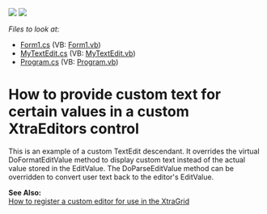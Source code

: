 <!-- default badges list -->
[![](https://img.shields.io/badge/Open_in_DevExpress_Support_Center-FF7200?style=flat-square&logo=DevExpress&logoColor=white)](https://supportcenter.devexpress.com/ticket/details/E1491)
[![](https://img.shields.io/badge/📖_How_to_use_DevExpress_Examples-e9f6fc?style=flat-square)](https://docs.devexpress.com/GeneralInformation/403183)
<!-- default badges end -->
<!-- default file list -->
*Files to look at*:

* [Form1.cs](./CS/CustomDisplayText/Form1.cs) (VB: [Form1.vb](./VB/CustomDisplayText/Form1.vb))
* [MyTextEdit.cs](./CS/CustomDisplayText/MyTextEdit.cs) (VB: [MyTextEdit.vb](./VB/CustomDisplayText/MyTextEdit.vb))
* [Program.cs](./CS/CustomDisplayText/Program.cs) (VB: [Program.vb](./VB/CustomDisplayText/Program.vb))
<!-- default file list end -->
# How to provide custom text for certain values in a custom XtraEditors control


<p>This is an example of a custom TextEdit descendant. It overrides the virtual DoFormatEditValue method to display custom text instead of the actual value stored in the EditValue. The DoParseEditValue method can be overridden to convert user text back to the editor's EditValue.</p><p><strong>See Also:</strong><br />
<a href="https://www.devexpress.com/Support/Center/p/A1237">How to register a custom editor for use in the XtraGrid</a></p>

<br/>


